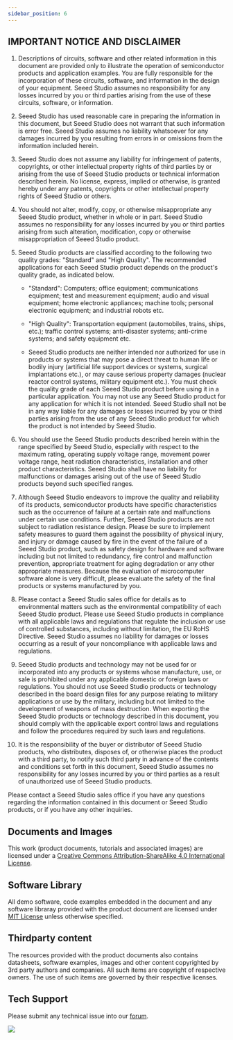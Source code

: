 ```yaml
---
sidebar_position: 6
---
```


## **IMPORTANT NOTICE AND DISCLAIMER**

1. Descriptions of circuits, software and other related information in this document are provided only to illustrate the operation of semiconductor products and application examples. You are fully responsible for the incorporation of these circuits, software, and information in the design of your equipment. Seeed Studio assumes no responsibility for any losses incurred by you or third parties arising from the use of these circuits, software, or information.

2. Seeed Studio has used reasonable care in preparing the information in this document, but Seeed Studio does not warrant that such information is error free. Seeed Studio assumes no liability whatsoever for any damages incurred by you resulting from errors in or omissions from the information included herein.

3. Seeed Studio does not assume any liability for infringement of patents, copyrights, or other intellectual property rights of third parties by or arising from the use of Seeed Studio products or technical information described herein. No license, express, implied or otherwise, is granted hereby under any patents, copyrights or other intellectual property rights of Seeed Studio or others.

4. You should not alter, modify, copy, or otherwise misappropriate any Seeed Studio product, whether in whole or in part. Seeed Studio assumes no responsibility for any losses incurred by you or third parties arising from such alteration, modification, copy or otherwise misappropriation of Seeed Studio product.

5. Seeed Studio products are classified according to the following two quality grades: &quot;Standard&quot; and &quot;High Quality&quot;. The recommended applications for each Seeed Studio product depends on the product&#39;s quality grade, as indicated below.

    - &quot;Standard&quot;: Computers; office equipment; communications equipment; test and measurement equipment; audio and visual equipment; home electronic appliances; machine tools; personal electronic equipment; and industrial robots etc.

    - &quot;High Quality&quot;: Transportation equipment (automobiles, trains, ships, etc.); traffic control systems; anti-disaster systems; anti-crime systems; and safety equipment etc.

    - Seeed Studio products are neither intended nor authorized for use in products or systems that may pose a direct threat to human life or bodily injury (artificial life support devices or systems, surgical implantations etc.), or may cause serious property damages (nuclear reactor control systems, military equipment etc.). You must check the quality grade of each Seeed Studio product before using it in a particular application. You may not use any Seeed Studio product for any application for which it is not intended. Seeed Studio shall not be in any way liable for any damages or losses incurred by you or third parties arising from the use of any Seeed Studio product for which the product is not intended by Seeed Studio.

7.  You should use the Seeed Studio products described herein within the range specified by Seeed Studio, especially with respect to the maximum rating, operating supply voltage range, movement power voltage range, heat radiation characteristics, installation and other product characteristics. Seeed Studio shall have no liability for malfunctions or damages arising out of the use of Seeed Studio products beyond such specified ranges.

8. Although Seeed Studio endeavors to improve the quality and reliability of its products, semiconductor products have specific characteristics such as the occurrence of failure at a certain rate and malfunctions under certain use conditions. Further, Seeed Studio products are not subject to radiation resistance design. Please be sure to implement safety measures to guard them against the possibility of physical injury, and injury or damage caused by fire in the event of the failure of a Seeed Studio product, such as safety design for hardware and software including but not limited to redundancy, fire control and malfunction prevention, appropriate treatment for aging degradation or any other appropriate measures. Because the evaluation of microcomputer software alone is very difficult, please evaluate the safety of the final products or systems manufactured by you.

9. Please contact a Seeed Studio sales office for details as to environmental matters such as the environmental compatibility of each Seeed Studio product. Please use Seeed Studio products in compliance with all applicable laws and regulations that regulate the inclusion or use of controlled substances, including without limitation, the EU RoHS Directive. Seeed Studio assumes no liability for damages or losses occurring as a result of your noncompliance with applicable laws and regulations.

9. Seeed Studio products and technology may not be used for or incorporated into any products or systems whose manufacture, use, or sale is prohibited under any applicable domestic or foreign laws or regulations. You should not use Seeed Studio products or technology described in the board design files for any purpose relating to military applications or use by the military, including but not limited to the development of weapons of mass destruction. When exporting the Seeed Studio products or technology described in this document, you should comply with the applicable export control laws and regulations and follow the procedures required by such laws and regulations.

10. It is the responsibility of the buyer or distributor of Seeed Studio products, who distributes, disposes of, or otherwise places the product with a third party, to notify such third party in advance of the contents and conditions set forth in this document, Seeed Studio assumes no responsibility for any losses incurred by you or third parties as a result of unauthorized use of Seeed Studio products.

Please contact a Seeed Studio sales office if you have any questions regarding the information contained in this document or Seeed Studio products, or if you have any other inquiries.

## Documents and Images

This work (product documents, tutorials and associated images) are licensed under a <a rel="license" href="http://creativecommons.org/licenses/by-sa/4.0/">Creative Commons Attribution-ShareAlike 4.0 International License</a>. <a rel="license" href="http://creativecommons.org/licenses/by-sa/4.0/"> </a>

## Software Library


All demo software, code examples embedded in the document and any software libraray provided with the product document are licensed under [MIT License](https://files.seeedstudio.com/wiki/common/MIT_LICENSE "MIT LICENSE") unless otherwise specified.

## Thirdparty content

The resources provided with the product documents also contains datasheets, software examples, images and other content copyrighted by 3rd party authors and companies. All such items are copyright of respective owners. The use of such items are governed by their respective licenses. 


## Tech Support

Please submit any technical issue into our [forum](https://forum.seeedstudio.com/). 
<br /><p><a href="https://www.seeedstudio.com/act-4.html?utm_source=wiki&utm_medium=wikibanner&utm_campaign=newproducts" target="_blank"><img src="https://files.seeedstudio.com/wiki/Wiki_Banner/new_product.jpg" /></a></p>

